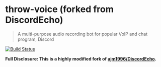 # throw-voice (forked from DiscordEcho)
> A multi-purpose audio recording bot for popular VoIP and chat program, Discord

[![Build Status](https://travis-ci.org/guacamoledragon/throw-voice.svg?branch=master)](https://travis-ci.org/guacamoledragon/throw-voice)  

**Full Disclosure: This is a highly modified fork of [ajm1996/DiscordEcho](https://github.com/ajm1996/DiscordEcho).**
